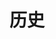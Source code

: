 ---
title: "历史"
menu:
  main:
    name: "🏷️ 历史"
    weight: 40
    #params:
    #SS  icon: "fas fa-tags"
---